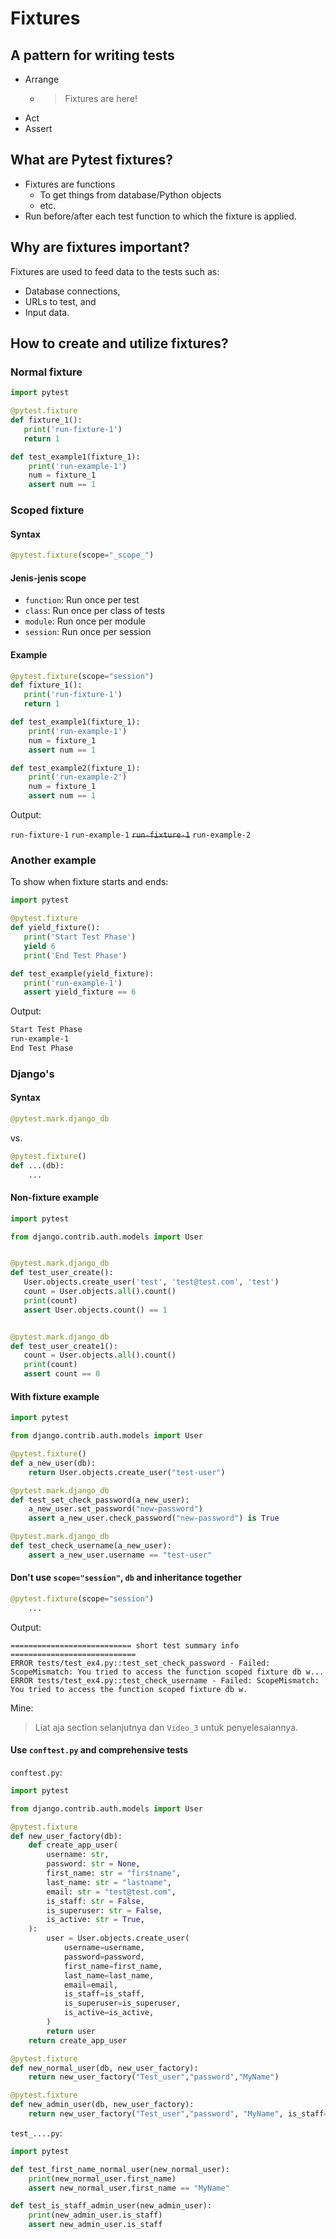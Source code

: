 # Fixtures

## A pattern for writing tests

- Arrange
  - > Fixtures are here!
- Act
- Assert

## What are Pytest fixtures?

- Fixtures are functions
  - To get things from database/Python objects
  - etc.
- Run before/after each test function to which the fixture is applied.

## Why are fixtures important?

Fixtures are used to feed data to the tests such as:
- Database connections,
- URLs to test, and
- Input data.

## How to create and utilize fixtures?

### Normal fixture

```python
import pytest

@pytest.fixture
def fixture_1():
   print('run-fixture-1')
   return 1

def test_example1(fixture_1):
    print('run-example-1')
    num = fixture_1
    assert num == 1
```

### Scoped fixture

#### Syntax

```python
@pytest.fixture(scope="_scope_")
```

#### Jenis-jenis scope

- `function`: Run once per test
- `class`: Run once per class of tests
- `module`: Run once per module
- `session`: Run once per session

#### Example

```python
@pytest.fixture(scope="session")
def fixture_1():
   print('run-fixture-1')
   return 1

def test_example1(fixture_1):
    print('run-example-1')
    num = fixture_1
    assert num == 1

def test_example2(fixture_1):
    print('run-example-2')
    num = fixture_1
    assert num == 1
```

Output:

`run-fixture-1`
`run-example-1`
~~`run-fixture-1`~~
`run-example-2`

### Another example

To show when fixture starts and ends:

```python
import pytest

@pytest.fixture
def yield_fixture():
   print('Start Test Phase')
   yield 6
   print('End Test Phase')

def test_example(yield_fixture):
   print('run-example-1')
   assert yield_fixture == 6
```

Output:

```sh
Start Test Phase
run-example-1
End Test Phase
```

### Django's

#### Syntax

```python
@pytest.mark.django_db
```

vs.

```python
@pytest.fixture()
def ...(db):
    ...
```

#### Non-fixture example

```python
import pytest

from django.contrib.auth.models import User


@pytest.mark.django_db
def test_user_create():
   User.objects.create_user('test', 'test@test.com', 'test')
   count = User.objects.all().count()
   print(count)
   assert User.objects.count() == 1


@pytest.mark.django_db
def test_user_create1():
   count = User.objects.all().count()
   print(count)
   assert count == 0
```

#### With fixture example

```python
import pytest

from django.contrib.auth.models import User

@pytest.fixture()
def a_new_user(db):
    return User.objects.create_user("test-user")

@pytest.mark.django_db
def test_set_check_password(a_new_user):
    a_new_user.set_password("new-password")
    assert a_new_user.check_password("new-password") is True

@pytest.mark.django_db
def test_check_username(a_new_user):
    assert a_new_user.username == "test-user"
```

#### Don't use `scope="session"`, `db` and inheritance together

```python
@pytest.fixture(scope="session")
    ...
```

Output:

```
=========================== short test summary info ============================
ERROR tests/test_ex4.py::test_set_check_password - Failed: ScopeMismatch: You tried to access the function scoped fixture db w...
ERROR tests/test_ex4.py::test_check_username - Failed: ScopeMismatch: You tried to access the function scoped fixture db w.
```

Mine:
> Liat aja section selanjutnya dan `Video_3` untuk penyelesaiannya.

#### Use `conftest.py` and comprehensive tests

`conftest.py`:

```python
import pytest

from django.contrib.auth.models import User

@pytest.fixture
def new_user_factory(db):
    def create_app_user(
        username: str,
        password: str = None,
        first_name: str = "firstname",
        last_name: str = "lastname",
        email: str = "test@test.com",
        is_staff: str = False,
        is_superuser: str = False,
        is_active: str = True,
    ):
        user = User.objects.create_user(
            username=username,
            password=password,
            first_name=first_name,
            last_name=last_name,
            email=email,
            is_staff=is_staff,
            is_superuser=is_superuser,
            is_active=is_active,
        )
        return user
    return create_app_user

@pytest.fixture
def new_normal_user(db, new_user_factory):
    return new_user_factory("Test_user","password","MyName")

@pytest.fixture
def new_admin_user(db, new_user_factory):
    return new_user_factory("Test_user","password", "MyName", is_staff="True")
```

`test_....py`:

```python
import pytest

def test_first_name_normal_user(new_normal_user):
    print(new_normal_user.first_name)
    assert new_normal_user.first_name == "MyName"

def test_is_staff_admin_user(new_admin_user):
    print(new_admin_user.is_staff)
    assert new_admin_user.is_staff
```

